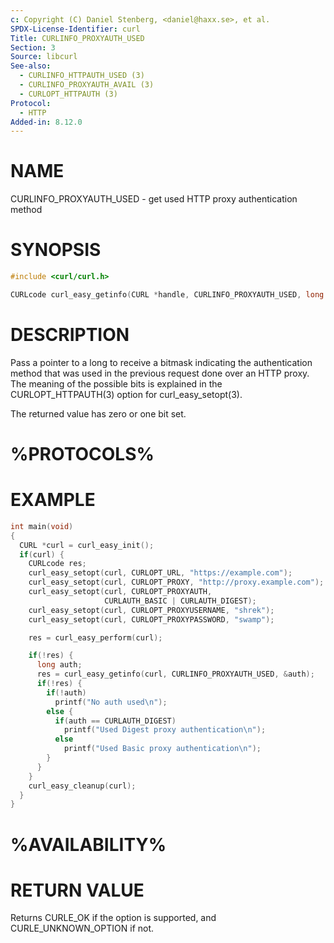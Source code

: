 ```yaml
---
c: Copyright (C) Daniel Stenberg, <daniel@haxx.se>, et al.
SPDX-License-Identifier: curl
Title: CURLINFO_PROXYAUTH_USED
Section: 3
Source: libcurl
See-also:
  - CURLINFO_HTTPAUTH_USED (3)
  - CURLINFO_PROXYAUTH_AVAIL (3)
  - CURLOPT_HTTPAUTH (3)
Protocol:
  - HTTP
Added-in: 8.12.0
---
```


# NAME

CURLINFO_PROXYAUTH_USED - get used HTTP proxy authentication method

# SYNOPSIS

~~~c
#include <curl/curl.h>

CURLcode curl_easy_getinfo(CURL *handle, CURLINFO_PROXYAUTH_USED, long *authp);
~~~

# DESCRIPTION

Pass a pointer to a long to receive a bitmask indicating the authentication
method that was used in the previous request done over an HTTP proxy. The
meaning of the possible bits is explained in the CURLOPT_HTTPAUTH(3) option
for curl_easy_setopt(3).

The returned value has zero or one bit set.

# %PROTOCOLS%

# EXAMPLE

~~~c
int main(void)
{
  CURL *curl = curl_easy_init();
  if(curl) {
    CURLcode res;
    curl_easy_setopt(curl, CURLOPT_URL, "https://example.com");
    curl_easy_setopt(curl, CURLOPT_PROXY, "http://proxy.example.com");
    curl_easy_setopt(curl, CURLOPT_PROXYAUTH,
                     CURLAUTH_BASIC | CURLAUTH_DIGEST);
    curl_easy_setopt(curl, CURLOPT_PROXYUSERNAME, "shrek");
    curl_easy_setopt(curl, CURLOPT_PROXYPASSWORD, "swamp");

    res = curl_easy_perform(curl);

    if(!res) {
      long auth;
      res = curl_easy_getinfo(curl, CURLINFO_PROXYAUTH_USED, &auth);
      if(!res) {
        if(!auth)
          printf("No auth used\n");
        else {
          if(auth == CURLAUTH_DIGEST)
            printf("Used Digest proxy authentication\n");
          else
            printf("Used Basic proxy authentication\n");
        }
      }
    }
    curl_easy_cleanup(curl);
  }
}
~~~

# %AVAILABILITY%

# RETURN VALUE

Returns CURLE_OK if the option is supported, and CURLE_UNKNOWN_OPTION if not.
